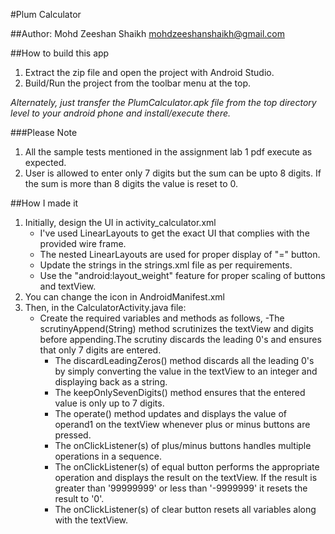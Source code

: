 #Plum Calculator

##Author:
Mohd Zeeshan Shaikh
<mohdzeeshanshaikh@gmail.com>

##How to build this app
1. Extract the zip file and open the project with Android Studio.
2. Build/Run the project from the toolbar menu at the top.

*Alternately, just transfer the PlumCalculator.apk file from the top 
directory level to your android phone and install/execute there.*

###Please Note
1. All the sample tests mentioned in the assignment lab 1 pdf execute as expected.
2. User is allowed to enter only 7 digits but the sum can be upto 8 digits. If the sum is more than 8 digits the value is reset to 0.


##How I made it
1. Initially, design the UI in activity_calculator.xml
	- I've used LinearLayouts to get the exact UI that complies with the provided wire frame.
	- The nested LinearLayouts are used for proper display of "=" button.
	- Update the strings in the strings.xml file as per requirements.
	- Use the "android:layout_weight" feature for proper scaling of buttons and textView.
2. You can change the icon in AndroidManifest.xml
3. Then, in the CalculatorActivity.java file:
	- Create the required variables and methods as follows,
		-The scrutinyAppend(String) method scrutinizes the textView and digits before appending.The scrutiny discards the leading 0's and ensures that only 7 digits are entered.
		- The discardLeadingZeros() method discards all the leading 0's by simply converting the value in the textView to an integer and displaying back as a string.
		- The keepOnlySevenDigits() method ensures that the entered value is only up to 7 digits.
		- The operate() method updates and displays the value of operand1 on the textView whenever plus or minus buttons are pressed.
		- The onClickListener(s) of plus/minus buttons handles multiple operations in a sequence.
		- The onClickListener(s) of equal button performs the appropriate operation and displays the result on the textView. If the result is greater than '99999999' or less than '-9999999' it resets the result to '0'.
		- The onClickListener(s) of clear button resets all variables along with the textView.
